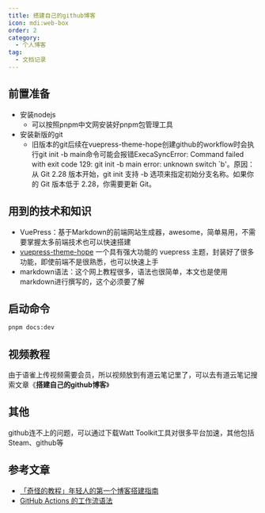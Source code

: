 ```yaml
---
title: 搭建自己的github博客
icon: mdi:web-box
order: 2
category:
  - 个人博客
tag:
  - 文档记录
---
```


## 前置准备
- 安装nodejs
  - 可以按照pnpm中文网安装好pnpm包管理工具
- 安装新版的git
  - 旧版本的git后续在vuepress-theme-hope创建github的workflow时会执行git init -b main命令可能会报错ExecaSyncError: Command failed with exit code 129: git init -b main  error: unknown switch `b'。原因：从 Git 2.28 版本开始，git init 支持 -b 选项来指定初始分支名称。如果你的 Git 版本低于 2.28，你需要更新 Git。

## 用到的技术和知识
- VuePress：基于Markdown的前端网站生成器，awesome，简单易用，不需要掌握太多前端技术也可以快速搭建
- [vuepress-theme-hope](https://theme-hope.vuejs.press/zh/get-started/) 一个具有强大功能的 vuepress 主题，封装好了很多功能，即使前端不是很熟悉，也可以快速上手
- markdown语法：这个网上教程很多，语法也很简单，本文也是使用markdown进行撰写的，这个必须要了解

## 启动命令
```` bash
pnpm docs:dev
````

## 视频教程
由于语雀上传视频需要会员，所以视频放到有道云笔记里了，可以去有道云笔记搜索文章《**搭建自己的github博客**》

## 其他
github连不上的问题，可以通过下载Watt Toolkit工具对很多平台加速，其他包括Steam、github等

## 参考文章
- [「奇怪的教程」年轻人的第一个博客搭建指南](https://segmentfault.com/a/1190000038885122)
- [GitHub Actions 的工作流语法](https://docs.github.com/zh/actions/writing-workflows/workflow-syntax-for-github-actions)